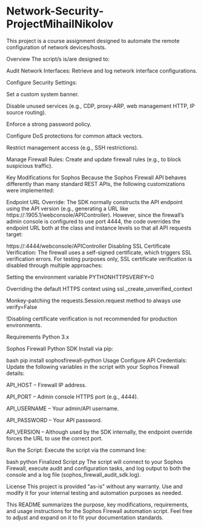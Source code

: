 # Network-Security-ProjectMihailNikolov

This project is a course assignment designed to automate the remote configuration of network devices/hosts.

Overview
The script/s is/are designed to:

Audit Network Interfaces: Retrieve and log network interface configurations.

Configure Security Settings:

Set a custom system banner.

Disable unused services (e.g., CDP, proxy-ARP, web management HTTP, IP source routing).

Enforce a strong password policy.

Configure DoS protections for common attack vectors.

Restrict management access (e.g., SSH restrictions).

Manage Firewall Rules: Create and update firewall rules (e.g., to block suspicious traffic).

Key Modifications for Sophos
Because the Sophos Firewall API behaves differently than many standard REST APIs, the following customizations were implemented:

Endpoint URL Override: The SDK normally constructs the API endpoint using the API version (e.g., generating a URL like https://<firewall-ip>:1905.1/webconsole/APIController). However, since the firewall’s admin console is configured to use port 4444, the code overrides the endpoint URL both at the class and instance levels so that all API requests target:

https://<firewall-ip>:4444/webconsole/APIController
Disabling SSL Certificate Verification: The firewall uses a self-signed certificate, which triggers SSL verification errors. For testing purposes only, SSL certificate verification is disabled through multiple approaches:

Setting the environment variable PYTHONHTTPSVERIFY=0

Overriding the default HTTPS context using ssl._create_unverified_context

Monkey-patching the requests.Session.request method to always use verify=False

!Disabling certificate verification is not recommended for production environments.

Requirements
Python 3.x

Sophos Firewall Python SDK Install via pip:

bash
pip install sophosfirewall-python
Usage
Configure API Credentials: Update the following variables in the script with your Sophos Firewall details:

API_HOST – Firewall IP address.

API_PORT – Admin console HTTPS port (e.g., 4444).

API_USERNAME – Your admin/API username.

API_PASSWORD – Your API password.

API_VERSION – Although used by the SDK internally, the endpoint override forces the URL to use the correct port.

Run the Script: Execute the script via the command line:

bash
python Finalized Script.py
The script will connect to your Sophos Firewall, execute audit and configuration tasks, and log output to both the console and a log file (sophos_firewall_audit_sdk.log).

License
This project is provided "as-is" without any warranty. Use and modify it for your internal testing and automation purposes as needed.

This README summarizes the purpose, key modifications, requirements, and usage instructions for the Sophos Firewall automation script. Feel free to adjust and expand on it to fit your documentation standards.

